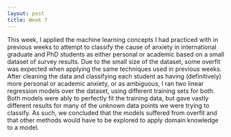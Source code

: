 ```yaml
---
layout: post
title: Week 7
---
```


This week, I applied the machine learning concepts I had practiced with in previous weeks to attempt to classify the cause of anxiety in international graduate and PhD students as either personal or academic based on a small dataset of survey results.
Due to the small size of the dataset, some overfit was expected when applying the same techniques used in previous weeks.
After cleaning the data and classifying each student as having (definitively) more personal or academic anxiety, or as ambiguous, I ran two linear regression models over the dataset, using different training sets for both. 
Both models were ably to perfectly fit the training data, but gave vastly different results for many of the unknown data points we were trying to classify. 
As such, we concluded that the models suffered from overfit and that other methods would have to be explored to apply domain knowledge to a model.
